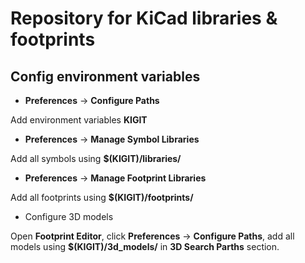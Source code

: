 # Repository for KiCad libraries & footprints

## Config environment variables

* **Preferences** -> **Configure Paths**

Add environment variables **KIGIT**

* **Preferences** -> **Manage Symbol Libraries**

Add all symbols using **$(KIGIT)/libraries/**

* **Preferences** -> **Manage Footprint Libraries**

Add all footprints using **$(KIGIT)/footprints/**

* Configure 3D models

Open **Footprint Editor**, click **Preferences** -> **Configure Paths**, add all models using **$(KIGIT)/3d_models/** in **3D Search Parths** section.
